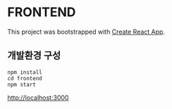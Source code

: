 # FRONTEND

This project was bootstrapped with [Create React App](https://github.com/facebook/create-react-app).



## 개발환경 구성

```
npm install
cd frontend
npm start
```

 [http://localhost:3000](http://localhost:3000)
